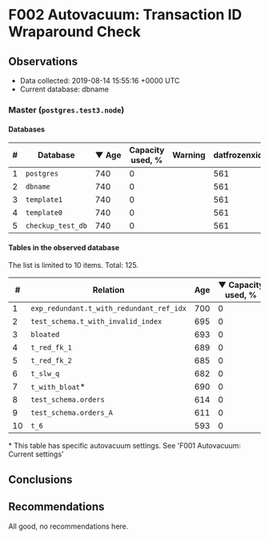 # F002 Autovacuum: Transaction ID Wraparound Check #

## Observations ##
- Data collected: 2019-08-14 15:55:16 +0000 UTC
- Current database: dbname




### Master (`postgres.test3.node`) ###


#### Databases ####


| \# | Database | &#9660;&nbsp;Age | Capacity used, % | Warning | datfrozenxid |
|--|--------|-----|------------------|---------|--------------|
| 1 |`postgres`|740 |0 |  |561 |
| 2 |`dbname`|740 |0 |  |561 |
| 3 |`template1`|740 |0 |  |561 |
| 4 |`template0`|740 |0 |  |561 |
| 5 |`checkup_test_db`|740 |0 |  |561 |


#### Tables in the observed database ####
The list is limited to 10 items. Total: 125.

| \# | Relation | Age | &#9660;&nbsp;Capacity used, % | Warning |rel_relfrozenxid | toast_relfrozenxid |
|---|-------|-----|------------------|---------|-----------------|--------------------|
| 1 |`exp_redundant.t_with_redundant_ref_idx` |700 |0 |  |601 |0 |
| 2 |`test_schema.t_with_invalid_index` |695 |0 |  |606 |0 |
| 3 |`bloated` |693 |0 |  |608 |0 |
| 4 |`t_red_fk_1` |689 |0 |  |612 |0 |
| 5 |`t_red_fk_2` |685 |0 |  |616 |0 |
| 6 |`t_slw_q` |682 |0 |  |619 |0 |
| 7 |`t_with_bloat`\* |690 |0 |  |611 |0 |
| 8 |`test_schema.orders` |614 |0 |  |687 |0 |
| 9 |`test_schema.orders_A` |611 |0 |  |690 |0 |
| 10 |`t_6` |593 |0 |  |708 |0 |


\* This table has specific autovacuum settings. See 'F001 Autovacuum: Current settings'


## Conclusions ##
 


## Recommendations ##
  All good, no recommendations here.
 

